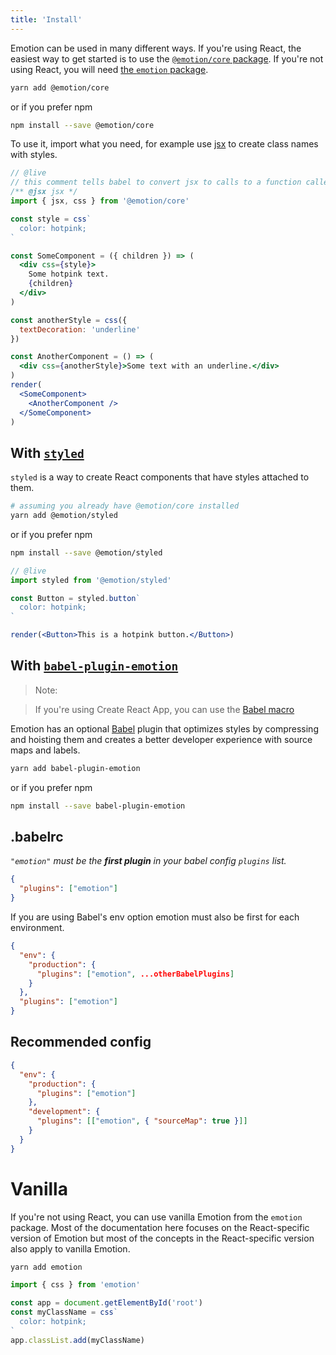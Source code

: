 ```yaml
---
title: 'Install'
---
```


Emotion can be used in many different ways. If you're using React, the easiest way to get started is to use the [`@emotion/core` package](/packages/@emotion/core). If you're not using React, you will need [the `emotion` package](#vanilla).

```bash
yarn add @emotion/core
```

or if you prefer npm

```bash
npm install --save @emotion/core
```

To use it, import what you need, for example use [jsx](/docs/jsx.md) to create class names with styles.

```jsx
// @live
// this comment tells babel to convert jsx to calls to a function called jsx instead of React.createElement
/** @jsx jsx */
import { jsx, css } from '@emotion/core'

const style = css`
  color: hotpink;
`

const SomeComponent = ({ children }) => (
  <div css={style}>
    Some hotpink text.
    {children}
  </div>
)

const anotherStyle = css({
  textDecoration: 'underline'
})

const AnotherComponent = () => (
  <div css={anotherStyle}>Some text with an underline.</div>
)
render(
  <SomeComponent>
    <AnotherComponent />
  </SomeComponent>
)
```

## With [`styled`](/docs/styled.md)

`styled` is a way to create React components that have styles attached to them.

```bash
# assuming you already have @emotion/core installed
yarn add @emotion/styled
```

or if you prefer npm

```bash
npm install --save @emotion/styled
```

```jsx
// @live
import styled from '@emotion/styled'

const Button = styled.button`
  color: hotpink;
`

render(<Button>This is a hotpink button.</Button>)
```

## With [`babel-plugin-emotion`](/packages/babel-plugin-emotion)

> Note:

> If you're using Create React App, you can use the [Babel macro](./babel-macros.md)

Emotion has an optional [Babel](https://babeljs.io/) plugin that optimizes styles by compressing and hoisting them and creates a better developer experience with source maps and labels.

```bash
yarn add babel-plugin-emotion
```

or if you prefer npm

```bash
npm install --save babel-plugin-emotion
```

## .babelrc

_`"emotion"` must be the **first plugin** in your babel config `plugins` list._

```json
{
  "plugins": ["emotion"]
}
```

If you are using Babel's env option emotion must also be first for each environment.

```json
{
  "env": {
    "production": {
      "plugins": ["emotion", ...otherBabelPlugins]
    }
  },
  "plugins": ["emotion"]
}
```

## Recommended config

```json
{
  "env": {
    "production": {
      "plugins": ["emotion"]
    },
    "development": {
      "plugins": [["emotion", { "sourceMap": true }]]
    }
  }
}
```

# Vanilla

If you're not using React, you can use vanilla Emotion from the `emotion` package. Most of the documentation here focuses on the React-specific version of Emotion but most of the concepts in the React-specific version also apply to vanilla Emotion.

```bash
yarn add emotion
```

```jsx
import { css } from 'emotion'

const app = document.getElementById('root')
const myClassName = css`
  color: hotpink;
`
app.classList.add(myClassName)
```

